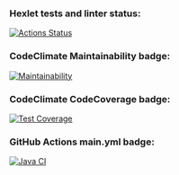 ### Hexlet tests and linter status:
[![Actions Status](https://github.com/jjsttk/java-project-78/actions/workflows/hexlet-check.yml/badge.svg)](https://github.com/jjsttk/java-project-78/actions)
### CodeClimate Maintainability badge:
[![Maintainability](https://api.codeclimate.com/v1/badges/6eb35c7859a0d1e5bd43/maintainability)](https://codeclimate.com/github/jjsttk/java-project-78/maintainability)
### CodeClimate CodeCoverage badge:
[![Test Coverage](https://api.codeclimate.com/v1/badges/6eb35c7859a0d1e5bd43/test_coverage)](https://codeclimate.com/github/jjsttk/java-project-78/test_coverage)
### GitHub Actions main.yml badge:
[![Java CI](https://github.com/jjsttk/java-project-78/actions/workflows/main.yml/badge.svg)](https://github.com/jjsttk/java-project-78/actions/workflows/main.yml)
